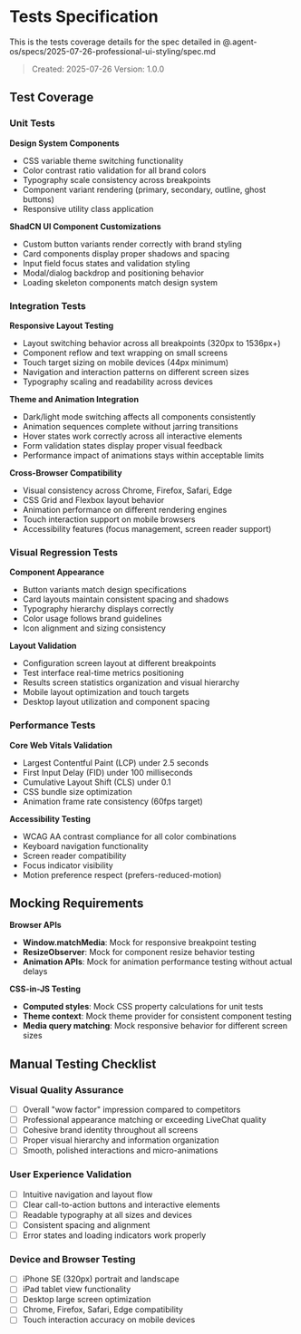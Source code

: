 # Tests Specification

This is the tests coverage details for the spec detailed in @.agent-os/specs/2025-07-26-professional-ui-styling/spec.md

> Created: 2025-07-26
> Version: 1.0.0

## Test Coverage

### Unit Tests

**Design System Components**
- CSS variable theme switching functionality
- Color contrast ratio validation for all brand colors
- Typography scale consistency across breakpoints
- Component variant rendering (primary, secondary, outline, ghost buttons)
- Responsive utility class application

**ShadCN UI Component Customizations**
- Custom button variants render correctly with brand styling
- Card components display proper shadows and spacing
- Input field focus states and validation styling
- Modal/dialog backdrop and positioning behavior
- Loading skeleton components match design system

### Integration Tests

**Responsive Layout Testing**
- Layout switching behavior across all breakpoints (320px to 1536px+)
- Component reflow and text wrapping on small screens
- Touch target sizing on mobile devices (44px minimum)
- Navigation and interaction patterns on different screen sizes
- Typography scaling and readability across devices

**Theme and Animation Integration**
- Dark/light mode switching affects all components consistently
- Animation sequences complete without jarring transitions
- Hover states work correctly across all interactive elements
- Form validation states display proper visual feedback
- Performance impact of animations stays within acceptable limits

**Cross-Browser Compatibility**
- Visual consistency across Chrome, Firefox, Safari, Edge
- CSS Grid and Flexbox layout behavior
- Animation performance on different rendering engines
- Touch interaction support on mobile browsers
- Accessibility features (focus management, screen reader support)

### Visual Regression Tests

**Component Appearance**
- Button variants match design specifications
- Card layouts maintain consistent spacing and shadows
- Typography hierarchy displays correctly
- Color usage follows brand guidelines
- Icon alignment and sizing consistency

**Layout Validation**
- Configuration screen layout at different breakpoints
- Test interface real-time metrics positioning
- Results screen statistics organization and visual hierarchy
- Mobile layout optimization and touch targets
- Desktop layout utilization and component spacing

### Performance Tests

**Core Web Vitals Validation**
- Largest Contentful Paint (LCP) under 2.5 seconds
- First Input Delay (FID) under 100 milliseconds
- Cumulative Layout Shift (CLS) under 0.1
- CSS bundle size optimization
- Animation frame rate consistency (60fps target)

**Accessibility Testing**
- WCAG AA contrast compliance for all color combinations
- Keyboard navigation functionality
- Screen reader compatibility
- Focus indicator visibility
- Motion preference respect (prefers-reduced-motion)

## Mocking Requirements

**Browser APIs**
- **Window.matchMedia**: Mock for responsive breakpoint testing
- **ResizeObserver**: Mock for component resize behavior testing
- **Animation APIs**: Mock for animation performance testing without actual delays

**CSS-in-JS Testing**
- **Computed styles**: Mock CSS property calculations for unit tests
- **Theme context**: Mock theme provider for consistent component testing
- **Media query matching**: Mock responsive behavior for different screen sizes

## Manual Testing Checklist

### Visual Quality Assurance
- [ ] Overall "wow factor" impression compared to competitors
- [ ] Professional appearance matching or exceeding LiveChat quality
- [ ] Cohesive brand identity throughout all screens
- [ ] Proper visual hierarchy and information organization
- [ ] Smooth, polished interactions and micro-animations

### User Experience Validation
- [ ] Intuitive navigation and layout flow
- [ ] Clear call-to-action buttons and interactive elements
- [ ] Readable typography at all sizes and devices
- [ ] Consistent spacing and alignment
- [ ] Error states and loading indicators work properly

### Device and Browser Testing
- [ ] iPhone SE (320px) portrait and landscape
- [ ] iPad tablet view functionality
- [ ] Desktop large screen optimization
- [ ] Chrome, Firefox, Safari, Edge compatibility
- [ ] Touch interaction accuracy on mobile devices